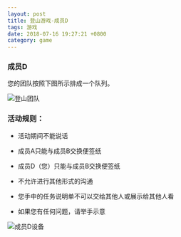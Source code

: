 ```yaml
---
layout: post
title: 登山游戏-成员D
tags: 游戏
date: 2018-07-16 19:27:21 +0800
category: game
---
```


### 成员D


您的团队按照下图所示排成一个队列。

![登山团队](/game/img/organization-for-climb-seven.JPG)


### 活动规则：

- 活动期间不能说话

- 成员A只能与成员B交换便签纸

- 成员D（您）只能与成员B交换便签纸

- 不允许进行其他形式的沟通

- 您手中的任务说明单不可以交给其他人或展示给其他人看

- 如果您有任何问题，请举手示意

![成员D设备](/game/img/climb-devices-dz.JPG)